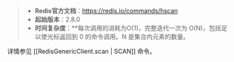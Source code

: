 > - **Redis官方文档**：https://redis.io/commands/hscan
> - **起始版本**：2.8.0
> - **时间复杂度**：**每次调用的消耗为O(1)，完整迭代一次为 O(N)，包括足以使光标返回到 0 的命令调用。N 是集合内元素的数量。

详情参见 [[RedisGenericClient.scan | SCAN]] 命令。
